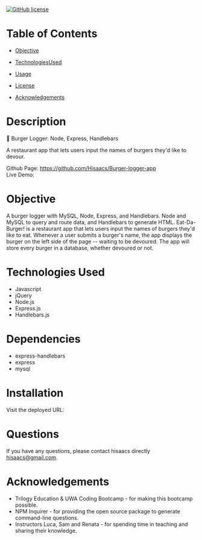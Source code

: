
[![GitHub license](https://img.shields.io/badge/license-MIT-blue.svg)](https://github.com/hisaacs/README-Generator)

# Table of Contents

- [Objective](#objective)

- [TechnologiesUsed](#technologiesused)

- [Usage](#usage)

- [License](#license)


- [Acknowledgements](#acknowledgements)


# Description
🍔 Burger Logger: Node, Express, Handlebars </br>

A restaurant app that lets users input the names of burgers they'd like to devour.

Github Page: https://github.com/Hisaacs/Burger-logger-app </br>
Live Demo: 

# Objective
A burger logger with MySQL, Node, Express, and Handlebars. Node and MySQL to query and route data, and Handlebars to generate HTML. Eat-Da-Burger! is a restaurant app that lets users input the names of burgers they'd like to eat. Whenever a user submits a burger's name, the app displays the burger on the left side of the page -- waiting to be devoured. The app will store every burger in a database, whether devoured or not.

# Technologies Used
* Javascript
* jQuery
* Node.js
* Express.js
* Handlebars.js

# Dependencies
* express-handlebars
* express
* mysql

# Installation
  Visit the deployed URL: 

# Questions

 If you have any questions, please contact hisaacs directly hisaacs@gmail.com.

# Acknowledgements

* Trilogy Education & UWA Coding Bootcamp - for making this bootcamp possible.
* NPM Inquirer - for providing the open source package to generate command-line questions.  
* Instructors Luca, Sam and Renata - for spending time in teaching and sharing their knowledge.
